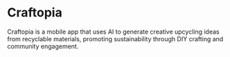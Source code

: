 # Craftopia
Craftopia is a mobile app that uses AI to generate creative upcycling ideas from recyclable materials, promoting sustainability through DIY crafting and community engagement.
